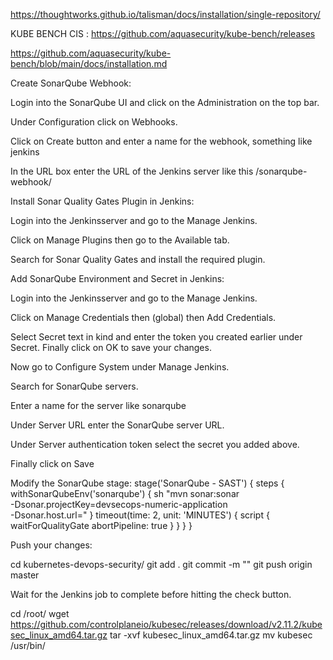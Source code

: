 https://thoughtworks.github.io/talisman/docs/installation/single-repository/



KUBE BENCH CIS :  https://github.com/aquasecurity/kube-bench/releases

https://github.com/aquasecurity/kube-bench/blob/main/docs/installation.md


Create SonarQube Webhook:

Login into the SonarQube UI and click on the Administration on the top bar.

Under Configuration click on Webhooks.

Click on Create button and enter a name for the webhook, something like jenkins

In the URL box enter the URL of the Jenkins server like this <jenkins-url>/sonarqube-webhook/


Install Sonar Quality Gates Plugin in Jenkins:

Login into the Jenkinsserver and go to the Manage Jenkins.

Click on Manage Plugins then go to the Available tab.

Search for Sonar Quality Gates and install the required plugin.


Add SonarQube Environment and Secret in Jenkins:

Login into the Jenkinsserver and go to the Manage Jenkins.

Click on Manage Credentials then (global) then Add Credentials.

Select Secret text in kind and enter the token you created earlier under Secret. Finally click on OK to save your changes.

Now go to Configure System under Manage Jenkins.

Search for SonarQube servers.

Enter a name for the server like sonarqube

Under Server URL enter the SonarQube server URL.

Under Server authentication token select the secret you added above.

Finally click on Save


Modify the SonarQube stage:
    stage('SonarQube - SAST') {
      steps {
        withSonarQubeEnv('sonarqube') {
          sh "mvn sonar:sonar \
              -Dsonar.projectKey=devsecops-numeric-application \
              -Dsonar.host.url=<sonarqube-server-url>"
      }
        timeout(time: 2, unit: 'MINUTES') {
          script {
            waitForQualityGate abortPipeline: true
          }
        }
      }
    }



Push your changes:


cd kubernetes-devops-security/
git add .
git commit -m "<your commit message>"
git push origin master



Wait for the Jenkins job to complete before hitting the check button.









cd /root/
wget https://github.com/controlplaneio/kubesec/releases/download/v2.11.2/kubesec_linux_amd64.tar.gz
tar -xvf  kubesec_linux_amd64.tar.gz
mv kubesec /usr/bin/